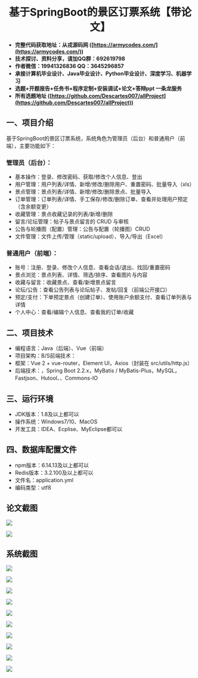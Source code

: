 <h1 align="center">基于SpringBoot的景区订票系统【带论文】</h1></p>

- <b>完整代码获取地址：从戎源码网 ([https://armycodes.com/](https://armycodes.com/))</b>
- <b>技术探讨、资料分享，请加QQ群：692619798</b>
- <b>作者微信：19941326836  QQ：3645296857</b>
- <b>承接计算机毕业设计、Java毕业设计、Python毕业设计、深度学习、机器学习</b>
- <b>选题+开题报告+任务书+程序定制+安装调试+论文+答辩ppt 一条龙服务</b>
- <b>所有选题地址 ([https://github.com/Descartes007/allProject](https://github.com/Descartes007/allProject)) </b>

## 一、项目介绍

基于SpringBoot的景区订票系统，系统角色为管理员（后台）和普通用户（前端），主要功能如下：
### 管理员（后台）：
- 基本操作：登录、修改密码、获取/修改个人信息、登出
- 用户管理：用户列表/详情、新增/修改/删除用户、重置密码、批量导入（xls）
- 景点管理：景点列表/详情、新增/修改/删除景点、批量导入
- 订单管理：订单列表/详情、手工保存/修改/删除订单、查看并处理用户预定（含余额变更）
- 收藏管理：景点收藏记录的列表/新增/删除
- 留言/论坛管理：帖子与景点留言的 CRUD 与审核
- 公告与轮播图（配置）管理：公告与配置（轮播图）CRUD
- 文件管理：文件上传/管理（static/upload）、导入/导出（Excel）
### 普通用户（前端）：
- 账号：注册、登录、修改个人信息、查看会话/退出、找回/重置密码
- 景点浏览：景点列表、详情、筛选/排序、查看图片与内容
- 收藏与留言：收藏景点、查看/新增景点留言
- 论坛/公告：查看公告列表与论坛帖子、发帖/回复（前端公开接口）
- 预定/支付：下单预定景点（创建订单）、使用账户余额支付、查看订单列表与详情
- 个人中心：查看/编辑个人信息、查看我的订单/收藏

## 二、项目技术

- 编程语言：Java（后端）、Vue（前端）
- 项目架构：B/S前端技术：
- 框架：Vue 2 + vue-router，Element UI，Axios（封装在 src/utils/http.js）
- 后端技术：，Spring Boot 2.2.x，MyBatis / MyBatis-Plus，MySQL，Fastjson、Hutool、、Commons-IO


## 三、运行环境

- JDK版本：1.8及以上都可以
- 操作系统：Windows7/10、MacOS
- 开发工具：IDEA、Ecplise、MyEclipse都可以

## 四、数据库配置文件

- npm版本：6.14.13及以上都可以
- Redis版本：3.2.100及以上都可以
- 文件名：application.yml
- 编码类型：utf8

## 论文截图

![](screenshot/1.png)

![](screenshot/2.png)

## 系统截图

![](screenshot/3.png)

![](screenshot/4.png)

![](screenshot/5.png)

![](screenshot/6.png)

![](screenshot/7.png)

![](screenshot/8.png)

![](screenshot/9.png)

![](screenshot/10.png)

![](screenshot/11.png)

![](screenshot/12.png)
